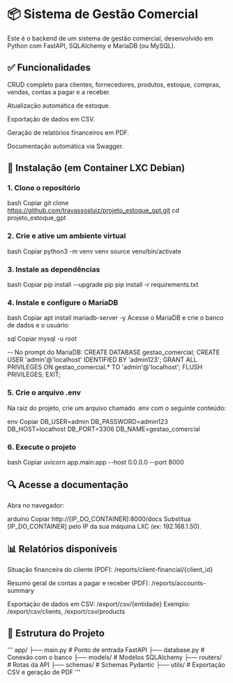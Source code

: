 # 📦 Sistema de Gestão Comercial
Este é o backend de um sistema de gestão comercial, desenvolvido em Python com FastAPI, SQLAlchemy e MariaDB (ou MySQL).

## ✅ Funcionalidades
CRUD completo para clientes, fornecedores, produtos, estoque, compras, vendas, contas a pagar e a receber.

Atualização automática de estoque.

Exportação de dados em CSV.

Geração de relatórios financeiros em PDF.

Documentação automática via Swagger.

## 🚀 Instalação (em Container LXC Debian)
### 1. Clone o repositório
bash
Copiar
git clone https://github.com/travassosluiz/projeto_estoque_gpt.git
cd projeto_estoque_gpt
### 2. Crie e ative um ambiente virtual
bash
Copiar
python3 -m venv venv
source venv/bin/activate
### 3. Instale as dependências
bash
Copiar
pip install --upgrade pip
pip install -r requirements.txt
### 4. Instale e configure o MariaDB
bash
Copiar
apt install mariadb-server -y
Acesse o MariaDB e crie o banco de dados e o usuário:

sql
Copiar
mysql -u root

-- No prompt do MariaDB:
CREATE DATABASE gestao_comercial;
CREATE USER 'admin'@'localhost' IDENTIFIED BY 'admin123';
GRANT ALL PRIVILEGES ON gestao_comercial.* TO 'admin'@'localhost';
FLUSH PRIVILEGES;
EXIT;
### 5. Crie o arquivo .env
Na raiz do projeto, crie um arquivo chamado .env com o seguinte conteúdo:

env
Copiar
DB_USER=admin
DB_PASSWORD=admin123
DB_HOST=localhost
DB_PORT=3306
DB_NAME=gestao_comercial
### 6. Execute o projeto
bash
Copiar
uvicorn app.main:app --host 0.0.0.0 --port 8000
## 🔍 Acesse a documentação
Abra no navegador:

arduino
Copiar
http://[IP_DO_CONTAINER]:8000/docs
Substitua [IP_DO_CONTAINER] pelo IP da sua máquina LXC (ex: 192.168.1.50).

## 📊 Relatórios disponíveis
Situação financeira do cliente (PDF):
/reports/client-financial/{client_id}

Resumo geral de contas a pagar e receber (PDF):
/reports/accounts-summary

Exportação de dados em CSV:
/export/csv/{entidade}
Exemplo: /export/csv/clients, /export/csv/products

## 📁 Estrutura do Projeto
'''
app/
├── main.py                # Ponto de entrada FastAPI
├── database.py            # Conexão com o banco
├── models/                # Modelos SQLAlchemy
├── routers/               # Rotas da API
├── schemas/               # Schemas Pydantic
├── utils/                 # Exportação CSV e geração de PDF
'''
